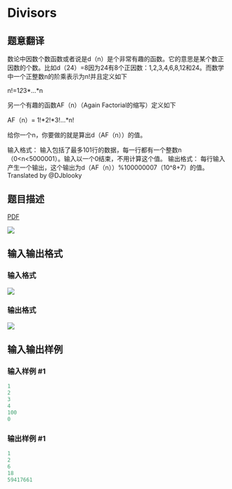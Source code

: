 # Divisors

## 题意翻译

数论中因数个数函数或者说是d（n）是个非常有趣的函数。它的意思是某个数正因数的个数。比如d（24）=8因为24有8个正因数：1,2,3,4,6,8,12和24。而数学中一个正整数n的阶乘表示为n!并且定义如下

n!=1*2*3*...*n

另一个有趣的函数AF（n）（Again Factorial的缩写）定义如下

AF（n）= 1!*2!*3!...*n!

给你一个n，你要做的就是算出d（AF（n））的值。

输入格式： 输入包括了最多101行的数据，每一行都有一个整数n（0<n<5000001）。输入以一个0结束，不用计算这个值。 输出格式： 每行输入产生一个输出，这个输出为d（AF（n））%100000007（10^8+7）的值。 Translated by @DJblooky 

## 题目描述

[problemUrl]: https://uva.onlinejudge.org/index.php?option=com_onlinejudge&Itemid=8&category=878&page=show_problem&problem=5203

[PDF](https://uva.onlinejudge.org/external/132/p13279.pdf)

![](https://cdn.luogu.com.cn/upload/vjudge_pic/UVA13279/78afb9593b67239681279cc929936c19f0978e41.png)

## 输入输出格式

### 输入格式

![](https://cdn.luogu.com.cn/upload/vjudge_pic/UVA13279/30e514f93c9d101a07cbabd255c5b3bbfa4323c8.png)

### 输出格式

![](https://cdn.luogu.com.cn/upload/vjudge_pic/UVA13279/1000788b33298e6b96ef0cb3fdae71e1a75b2dfa.png)

## 输入输出样例

### 输入样例 #1

```cpp
1
2
3
4
100
0
```


### 输出样例 #1

```cpp
1
2
6
18
59417661
```


